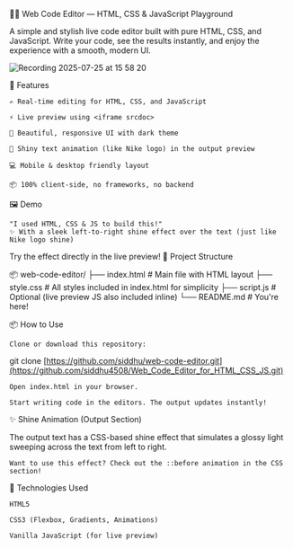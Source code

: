 🧑‍💻 Web Code Editor — HTML, CSS & JavaScript Playground

A simple and stylish live code editor built with pure HTML, CSS, and JavaScript. Write your code, see the results instantly, and enjoy the experience with a smooth, modern UI.

<!-- Optional: Add a GIF or screenshot link here -->

![Recording 2025-07-25 at 15 58 20](https://github.com/user-attachments/assets/0c411f22-0fb8-4840-8c36-1d683891e259)


🚀 Features

    ✍️ Real-time editing for HTML, CSS, and JavaScript

    ⚡ Live preview using <iframe srcdoc>

    🎨 Beautiful, responsive UI with dark theme

    🌈 Shiny text animation (like Nike logo) in the output preview

    💻 Mobile & desktop friendly layout

    📦 100% client-side, no frameworks, no backend

🖼 Demo

    "I used HTML, CSS & JS to build this!"
    ✨ With a sleek left-to-right shine effect over the text (just like Nike logo shine)

Try the effect directly in the live preview!
📁 Project Structure

📦 web-code-editor/
├── index.html        # Main file with HTML layout
├── style.css         # All styles included in index.html for simplicity
├── script.js         # Optional (live preview JS also included inline)
└── README.md         # You're here!

📦 How to Use

    Clone or download this repository:

git clone [https://github.com/siddhu/web-code-editor.git](https://github.com/siddhu4508/Web_Code_Editor_for_HTML_CSS_JS.git)

    Open index.html in your browser.

    Start writing code in the editors. The output updates instantly!

✨ Shine Animation (Output Section)

The output text has a CSS-based shine effect that simulates a glossy light sweeping across the text from left to right.

    Want to use this effect? Check out the ::before animation in the CSS section!

🔧 Technologies Used

    HTML5

    CSS3 (Flexbox, Gradients, Animations)

    Vanilla JavaScript (for live preview)

